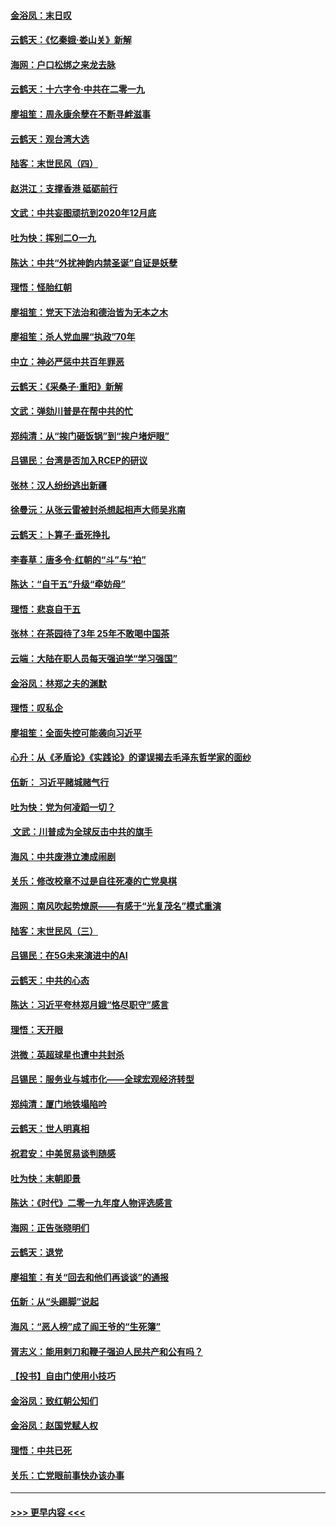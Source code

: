 #### [金浴凤：末日叹](../pages/nsc993/n11752359.md?t=12291844) 
#### [云鹤天：《忆秦娥‧娄山关》新解](../pages/nsc993/n11752348.md?t=12291844) 
#### [海网：户口松绑之来龙去脉](../pages/nsc993/n11752328.md?t=12291844) 
#### [云鹤天：十六字令‧中共在二零一九](../pages/nsc993/n11752305.md?t=12291844) 
#### [廖祖笙：周永康余孽在不断寻衅滋事](../pages/nsc993/n11751013.md?t=12291844) 
#### [云鹤天：观台湾大选](../pages/nsc993/n11751007.md?t=12291844) 
#### [陆客：末世民风（四）](../pages/nsc993/n11749203.md?t=12291844) 
#### [赵洪江：支撑香港 砥砺前行](../pages/nsc993/n11748482.md?t=12291844) 
#### [文武：中共妄图顽抗到2020年12月底](../pages/nsc993/n11748446.md?t=12291844) 
#### [吐为快：挥别二O一九](../pages/nsc993/n11748411.md?t=12291844) 
#### [陈达：中共“外扰神韵内禁圣诞”自证是妖孽](../pages/nsc993/n11748226.md?t=12291844) 
#### [理悟：怪胎红朝](../pages/nsc993/n11748206.md?t=12291844) 
#### [廖祖笙：党天下法治和德治皆为无本之木](../pages/nsc993/n11748135.md?t=12291844) 
#### [廖祖笙：杀人党血腥“执政”70年](../pages/nsc993/n11745144.md?t=12291844) 
#### [中立：神必严惩中共百年罪恶](../pages/nsc993/n11744970.md?t=12291844) 
#### [云鹤天：《采桑子‧重阳》新解](../pages/nsc993/n11744948.md?t=12291844) 
#### [文武：弹劾川普是在帮中共的忙](../pages/nsc993/n11744758.md?t=12291844) 
#### [郑纯清：从“挨门砸饭锅”到“挨户堵炉眼”](../pages/nsc993/n11744745.md?t=12291844) 
#### [吕锡民：台湾是否加入RCEP的研议](../pages/nsc993/n11744701.md?t=12291844) 
#### [张林：汉人纷纷逃出新疆](../pages/nsc993/n11743530.md?t=12291844) 
#### [徐曼沅：从张云雷被封杀想起相声大师吴兆南](../pages/nsc993/n11741816.md?t=12291844) 
#### [云鹤天：卜算子‧垂死挣扎](../pages/nsc993/n11739956.md?t=12291844) 
#### [李春草：唐多令‧红朝的“斗”与“拍”](../pages/nsc993/n11739830.md?t=12291844) 
#### [陈达：“自干五”升级“牵妨母”](../pages/nsc993/n11739724.md?t=12291844) 
#### [理悟：悲哀自干五](../pages/nsc993/n11739547.md?t=12291844) 
#### [张林：在茶园待了3年 25年不敢喝中国茶](../pages/nsc993/n11739240.md?t=12291844) 
#### [云端：大陆在职人员每天强迫学“学习强国”](../pages/nsc993/n11738735.md?t=12291844) 
#### [金浴凤：林郑之夫的渊默](../pages/nsc993/n11737735.md?t=12291844) 
#### [理悟：叹私企](../pages/nsc993/n11737715.md?t=12291844) 
#### [廖祖笙：全面失控可能袭向习近平](../pages/nsc993/n11737704.md?t=12291844) 
#### [心升：从《矛盾论》《实践论》的谬误揭去毛泽东哲学家的面纱](../pages/nsc993/n11736962.md?t=12291844) 
#### [伍新： 习近平赌城赌气行](../pages/nsc993/n11736929.md?t=12291844) 
#### [吐为快：党为何凌蹈一切？](../pages/nsc993/n11736915.md?t=12291844) 
#### [ 文武：川普成为全球反击中共的旗手](../pages/nsc993/n11736882.md?t=12291844) 
#### [海风：中共废港立澳成闹剧](../pages/nsc993/n11735857.md?t=12291844) 
#### [关乐：修改校章不过是自往死凑的亡党臭棋](../pages/nsc993/n11735097.md?t=12291844) 
#### [海网：南风吹起势燎原——有感于“光复茂名”模式重演](../pages/nsc993/n11732308.md?t=12291844) 
#### [陆客：末世民风（三）](../pages/nsc993/n11732211.md?t=12291844) 
#### [吕锡民：在5G未来演进中的AI](../pages/nsc993/n11730010.md?t=12291844) 
#### [云鹤天：中共的心态](../pages/nsc993/n11729906.md?t=12291844) 
#### [陈达：习近平夸林郑月娥“恪尽职守”感言](../pages/nsc993/n11729881.md?t=12291844) 
#### [理悟：天开眼](../pages/nsc993/n11729699.md?t=12291844) 
#### [洪微：英超球星也遭中共封杀](../pages/nsc993/n11727243.md?t=12291844) 
#### [吕锡民：服务业与城市化——全球宏观经济转型](../pages/nsc993/n11725845.md?t=12291844) 
#### [郑纯清：厦门地铁塌陷吟](../pages/nsc993/n11725813.md?t=12291844) 
#### [云鹤天：世人明真相](../pages/nsc993/n11725621.md?t=12291844) 
#### [祝君安：中美贸易谈判随感](../pages/nsc993/n11725609.md?t=12291844) 
#### [吐为快：末朝即景](../pages/nsc993/n11723365.md?t=12291844) 
#### [陈达：《时代》二零一九年度人物评选感言](../pages/nsc993/n11723337.md?t=12291844) 
#### [海网：正告张晓明们](../pages/nsc993/n11723228.md?t=12291844) 
#### [云鹤天：退党](../pages/nsc993/n11723056.md?t=12291844) 
#### [廖祖笙：有关“回去和他们再谈谈”的通报](../pages/nsc993/n11722442.md?t=12291844) 
#### [伍新：从“头踢脚”说起](../pages/nsc993/n11722429.md?t=12291844) 
#### [海风：“恶人榜”成了阎王爷的“生死簿”](../pages/nsc993/n11722272.md?t=12291844) 
#### [胥志义：能用剌刀和鞭子强迫人民共产和公有吗？](../pages/nsc993/n11720569.md?t=12291844) 
#### [【投书】自由门使用小技巧](../pages/nsc993/n11720180.md?t=12291844) 
#### [金浴凤：致红朝公知们](../pages/nsc993/n11720563.md?t=12291844) 
#### [金浴凤：赵国党赋人权](../pages/nsc993/n11720533.md?t=12291844) 
#### [理悟：中共已死](../pages/nsc993/n11720233.md?t=12291844) 
#### [关乐：亡党眼前事快办该办事](../pages/nsc993/n11719160.md?t=12291844) 

----
#### [ >>> 更早内容 <<< ](../indexes/nsc993-earlier.md)

